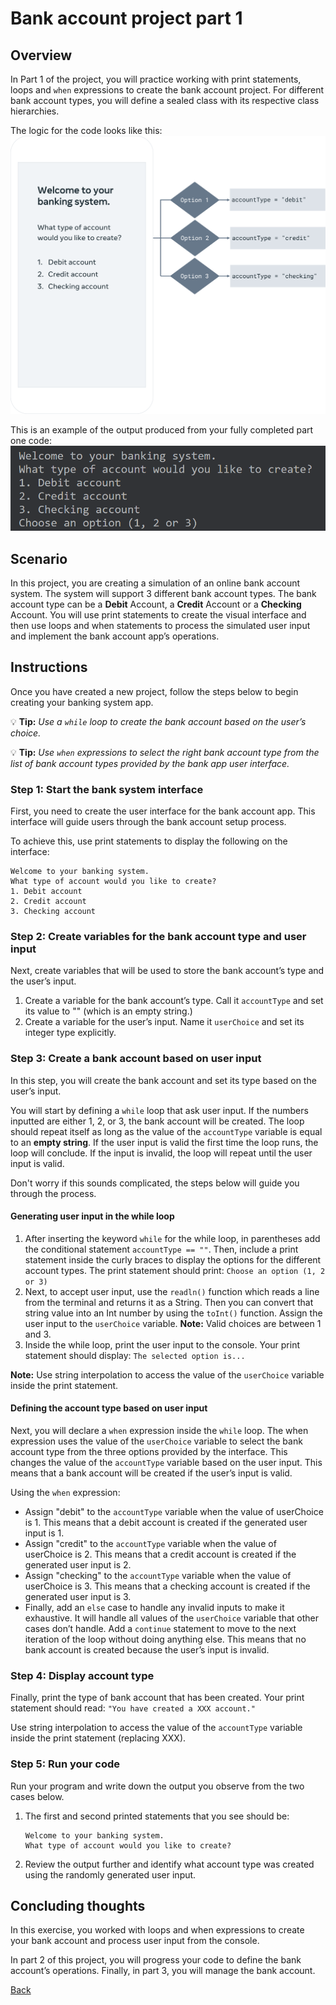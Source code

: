 # Bank account project part 1

## Overview
In Part 1 of the project, you will practice working with print statements, loops and 
`when` expressions to create the bank account project. 
For different bank account types, you will define a sealed class with its respective class hierarchies.

The logic for the  code looks like this:
![](img/BP-LOGIC-001.png)

This is an example of the output produced from your fully completed part one code:
![](img/Kotlin-003.png)

## Scenario
In this project, you are creating a simulation of an online bank account system. 
The system will support 3 different bank account types.
The bank account type can be a **Debit** Account, a **Credit** Account or a **Checking** Account. 
You will use print statements to create the visual interface and 
then use loops and when statements to process the simulated user input and implement the bank account app’s operations.

## Instructions
Once you have created a new project, follow the steps below to begin creating your banking system app.

💡 **Tip:** *Use a `while` loop to create the bank account based on the user’s choice.*

💡 **Tip:** *Use `when` expressions to select the right bank account type from the list of bank account types provided by the bank app user interface.*

### Step 1: Start the bank system interface
First, you need to create the user interface for the bank account app. 
This interface will guide users through the bank account setup process.

To achieve this, use print statements to display the following on the interface:
```
Welcome to your banking system.
What type of account would you like to create?
1. Debit account
2. Credit account
3. Checking account
```

### Step 2: Create variables for the bank account type and user input
Next, create variables that will be used to store the bank account’s type and the user’s input. 
1. Create a variable for the bank account’s type. 
   Call it `accountType` and set its value to "" (which is an empty string.)
2. Create a variable for the user’s input. Name it `userChoice` and set its integer type explicitly.

### Step 3: Create a bank account based on user input
In this step, you will create the bank account and set its type based on the user’s input.

You will start by defining a `while` loop that ask user input. 
If the numbers inputted are either 1, 2, or 3, the bank account will be created. 
The loop should repeat itself as long as the value of the `accountType` variable is equal to an **empty string**. 
If the user input is valid the first time the loop runs, the loop will conclude. 
If the input is invalid, the loop will repeat until the user input is valid.

Don't worry if this sounds complicated, the steps below will guide you through the process.

#### Generating user input in the while loop
1. After inserting the keyword `while` for the while loop, in parentheses add the conditional statement `accountType == ""`. 
   Then, include a print statement inside the curly braces to display the options for the different account types. 
   The print statement should print: 
   ```Choose an option (1, 2 or 3)```
2. Next, to accept user input, use the `readln()` function which reads a line from the terminal and returns it as a String. 
   Then you can convert that string value into an Int number by using the `toInt()` function. 
   Assign the user input to the `userChoice` variable.
   **Note:** Valid choices are between 1 and 3.
3. Inside the while loop, print the user input to the console. 
   Your print statement should display:
   ```The selected option is...```

**Note:** Use string interpolation to access the value of the `userChoice` variable inside the print statement.

#### Defining the account type based on user input
Next, you will declare a `when` expression inside the `while` loop. 
The when expression uses the value of the `userChoice` variable to select the bank account type 
from the three options provided by the interface. 
This changes the value of the `accountType` variable based on the user input. 
This means that a bank account will be created if the user’s input is valid.

Using the `when` expression:
- Assign "debit" to the `accountType` variable when the value of userChoice is 1. 
  This means that a debit account is created if the generated user input is 1.
- Assign "credit" to the `accountType` variable when the value of userChoice is 2.
  This means that a credit account is created if the generated user input is 2.
- Assign "checking" to the `accountType` variable when the value of userChoice is 3.
  This means that a checking account is created if the generated user input is 3.
- Finally, add an `else` case to handle any invalid inputs to make it exhaustive.
  It will handle all values of the `userChoice` variable that other cases don’t handle. 
  Add a `continue` statement to move to the next iteration of the loop without doing anything else. 
  This means that no bank account is created because the user’s input is invalid.

### Step 4: Display account type
Finally, print the type of bank account that has been created.
Your print statement should read: ```"You have created a XXX account."```

Use string interpolation to access the value of the `accountType` variable inside the print statement (replacing XXX).

### Step 5: Run your code
Run your program and write down the output you observe from the two cases below.
1. The first and second printed statements that you see should be:
    ```
    Welcome to your banking system. 
    What type of account would you like to create?
    ```
2. Review the output further and identify what account type was created using the randomly generated user input.

## Concluding thoughts
In this exercise, you worked with loops and when expressions to create your bank account and 
process user input from the console.

In part 2 of this project, you will progress your code to define the bank account’s operations. 
Finally, in part 3, you will manage the bank account.

[Back](README.md)